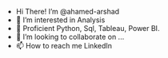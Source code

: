 - Hi There! I’m @ahamed-arshad
- 👀 I’m interested in Analysis
- 🌱 Proficient Python, Sql, Tableau, Power BI.
- 💞️ I’m looking to collaborate on ...
- 📫 How to reach me LinkedIn 

<!---
ahamed-arshad/ahamed-arshad is a ✨ special ✨ repository because its `README.md` (this file) appears on your GitHub profile.
You can click the Preview link to take a look at your changes.
--->
